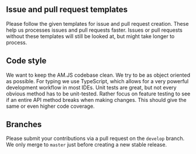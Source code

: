 ## Issue and pull request templates
Please follow the given templates for issue and pull request creation.
These help us processes issues and pull requests faster.
Issues or pull requests without these templates will still be looked at, but might take longer to process.

## Code style
We want to keep the AM.JS codebase clean. We try to be as object oriented as possible.
For typing we use TypeScript, which allows for a very powerful development workflow in most IDEs.
Unit tests are great, but not every obvious method has to be unit-tested.
Rather focus on feature testing to see if an entire API method breaks when making changes.
This should give the same or even higher code coverage.

## Branches
Please submit your contributions via a pull request on the `develop` branch.
We only merge to `master` just before creating a new stable release.
